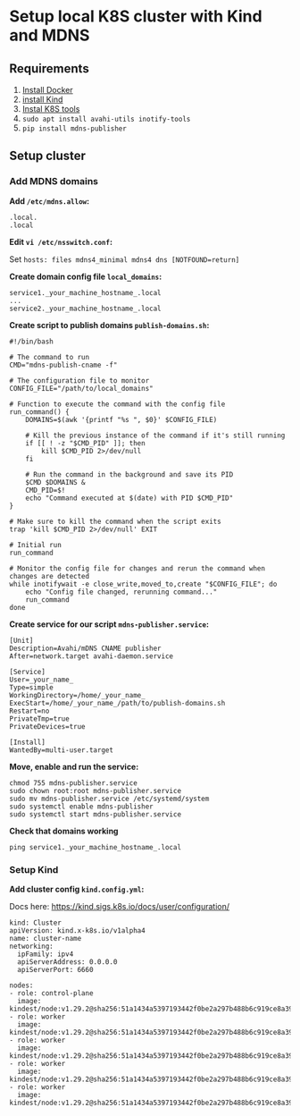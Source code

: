 # Setup local K8S cluster with Kind and MDNS

## Requirements
1. [Install Docker](https://docs.docker.com/engine/install/ubuntu/)
2. [install Kind](https://kind.sigs.k8s.io/docs/user/quick-start/#installation)
3. [Instal K8S tools](https://kubernetes.io/docs/tasks/tools/install-kubectl-linux/)
4. `sudo apt install avahi-utils inotify-tools`
5. `pip install mdns-publisher`

## Setup cluster
### Add MDNS domains
**Add `/etc/mdns.allow`:**
```
.local.
.local
```

**Edit `vi /etc/nsswitch.conf`:**

Set `hosts: files mdns4_minimal mdns4 dns [NOTFOUND=return] `

**Create domain config file `local_domains`:**
```
service1._your_machine_hostname_.local
...
service2._your_machine_hostname_.local
```

**Create script to publish domains `publish-domains.sh`:**
```
#!/bin/bash

# The command to run
CMD="mdns-publish-cname -f"

# The configuration file to monitor
CONFIG_FILE="/path/to/local_domains"

# Function to execute the command with the config file
run_command() {
    DOMAINS=$(awk '{printf "%s ", $0}' $CONFIG_FILE)

    # Kill the previous instance of the command if it's still running
    if [[ ! -z "$CMD_PID" ]]; then
        kill $CMD_PID 2>/dev/null
    fi

    # Run the command in the background and save its PID
    $CMD $DOMAINS &
    CMD_PID=$!
    echo "Command executed at $(date) with PID $CMD_PID"
}

# Make sure to kill the command when the script exits
trap 'kill $CMD_PID 2>/dev/null' EXIT

# Initial run
run_command

# Monitor the config file for changes and rerun the command when changes are detected
while inotifywait -e close_write,moved_to,create "$CONFIG_FILE"; do
    echo "Config file changed, rerunning command..."
    run_command
done
```

**Create service for our script `mdns-publisher.service`:**
```
[Unit]
Description=Avahi/mDNS CNAME publisher
After=network.target avahi-daemon.service

[Service]
User=_your_name_
Type=simple
WorkingDirectory=/home/_your_name_
ExecStart=/home/_your_name_/path/to/publish-domains.sh
Restart=no
PrivateTmp=true
PrivateDevices=true

[Install]
WantedBy=multi-user.target
```

**Move, enable and run the service:**
```
chmod 755 mdns-publisher.service
sudo chown root:root mdns-publisher.service
sudo mv mdns-publisher.service /etc/systemd/system
sudo systemctl enable mdns-publisher
sudo systemctl start mdns-publisher.service
```

**Check that domains working**

`ping service1._your_machine_hostname_.local`

### Setup Kind
**Add cluster config `kind.config.yml`:**

Docs here: https://kind.sigs.k8s.io/docs/user/configuration/
```
kind: Cluster
apiVersion: kind.x-k8s.io/v1alpha4
name: cluster-name
networking:
  ipFamily: ipv4
  apiServerAddress: 0.0.0.0
  apiServerPort: 6660

nodes:
- role: control-plane
  image: kindest/node:v1.29.2@sha256:51a1434a5397193442f0be2a297b488b6c919ce8a3931be0ce822606ea5ca245
- role: worker
  image: kindest/node:v1.29.2@sha256:51a1434a5397193442f0be2a297b488b6c919ce8a3931be0ce822606ea5ca245
- role: worker
  image: kindest/node:v1.29.2@sha256:51a1434a5397193442f0be2a297b488b6c919ce8a3931be0ce822606ea5ca245
- role: worker
  image: kindest/node:v1.29.2@sha256:51a1434a5397193442f0be2a297b488b6c919ce8a3931be0ce822606ea5ca245
- role: worker
  image: kindest/node:v1.29.2@sha256:51a1434a5397193442f0be2a297b488b6c919ce8a3931be0ce822606ea5ca245
```


